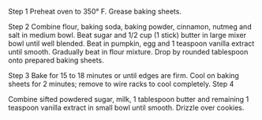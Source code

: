 Step 1
Preheat oven to 350° F. Grease baking sheets.

Step 2
Combine flour, baking soda, baking powder, cinnamon, nutmeg and salt in medium bowl. Beat sugar and 1/2 cup (1 stick) butter in large mixer bowl until well blended. Beat in pumpkin, egg and 1 teaspoon vanilla extract until smooth. Gradually beat in flour mixture. Drop by rounded tablespoon onto prepared baking sheets.

Step 3
Bake for 15 to 18 minutes or until edges are firm. Cool on baking sheets for 2 minutes; remove to wire racks to cool completely.
Step 4

Combine sifted powdered sugar, milk, 1 tablespoon butter and remaining 1 teaspoon vanilla extract in small bowl until smooth. Drizzle over cookies.